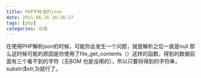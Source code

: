 ```yaml
---
title: PHP不标准的json
date: 2015.06.26 16:26:27
tags: [php]
categories: 后端
---
```


在使用PHP解析json的时候，可能你会发生一个问题，就是解析之后一直是null
那么这时候可能的原因是你使用了file_get_contents（）这样的函数，得到的数据前面有三个看不到的字符（无BOM 也是没用的），所以只要将得到的字符串，substr($str,3)就行了。